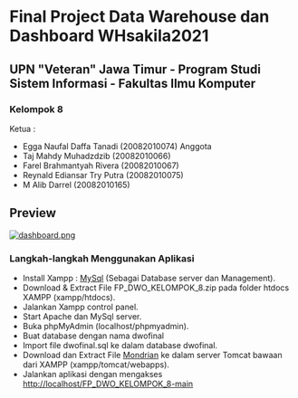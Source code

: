 # Final Project Data Warehouse dan Dashboard WHsakila2021

## UPN "Veteran" Jawa Timur - Program Studi Sistem Informasi - Fakultas Ilmu Komputer

### Kelompok 8
Ketua :
- Egga Naufal Daffa Tanadi (20082010074)
Anggota
- Taj Mahdy Muhadzdzib (20082010066)
- Farel Brahmantyah Rivera (20082010067)
- Reynald Ediansar Try Putra (20082010075)
- M Alib Darrel (20082010165)

## Preview

[![dashboard.png](https://i.postimg.cc/mDZmF4Cq/dashboard.png)](https://postimg.cc/GBNFZZMJ)

### Langkah-langkah Menggunakan Aplikasi

- Install Xampp : [MySql](https://www.apachefriends.org/download.html) (Sebagai Database server dan Management).
- Download & Extract File FP_DWO_KELOMPOK_8.zip pada folder htdocs XAMPP (xampp/htdocs).
- Jalankan Xampp control panel.
- Start Apache dan MySql server.
- Buka phpMyAdmin (localhost/phpmyadmin).
- Buat database dengan nama dwofinal
- Import file dwofinal.sql ke dalam database dwofinal.
- Download dan Extract File [Mondrian](s.id/mondrian_kel8) ke dalam server Tomcat bawaan dari XAMPP (xampp/tomcat/webapps).
- Jalankan aplikasi dengan mengakses <http://localhost/FP_DWO_KELOMPOK_8-main>
